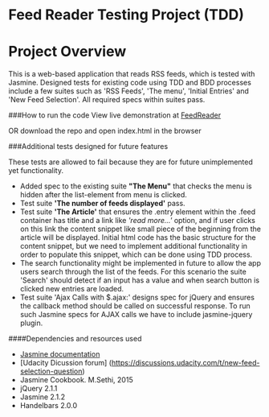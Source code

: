 Feed Reader Testing Project (TDD)
==========
# Project Overview
This is a web-based application that reads RSS feeds, which is tested with Jasmine. Designed tests for existing code using TDD and BDD processes include a few suites such as 'RSS Feeds', 'The menu', 'Initial Entries' and 'New Feed Selection'.
All required specs within suites pass.

###How to run the code
View live demonstration at [FeedReader](http://aleksandra11.github.io/Project_Feedreader/)

OR download the repo and open index.html in the browser

###Additional tests designed for future features

These tests are allowed to fail because they are for future unimplemented yet functionality.
* Added spec to the existing suite **"The Menu"** that checks the menu is hidden after the list-element from menu is clicked.
* Test suite **'The number of feeds displayed'** pass.
* Test suite **'The Article'** that ensures the .entry element within the .feed container has title and a link like _'read more...'_ option, and if user clicks on this link the content snippet like small piece of the beginning from the article will be displayed. Initial html code has the basic structure for the content snippet, but we need to implement additional functionality in order to populate this snippet, which can be done using TDD process.
* The search functionality might be implemented in future to allow the app users search through the list of the feeds. For this scenario the suite 'Search' should detect if an input has a value and when search button is clicked new entries are loaded.
* Test suite 'Ajax Calls with $.ajax:' designs spec for jQuery and ensures the callback method should be called on successful response. To run such Jasmine specs for AJAX calls we have to include jasmine-jquery plugin.

####Dependencies and resources used
* [Jasmine documentation](http://jasmine.github.io/2.1/introduction.html)
* [Udacity Dicussion forum] (https://discussions.udacity.com/t/new-feed-selection-question)
* Jasmine Cookbook. M.Sethi, 2015
* jQuery 2.1.1
* Jasmine 2.1.2
* Handelbars 2.0.0
